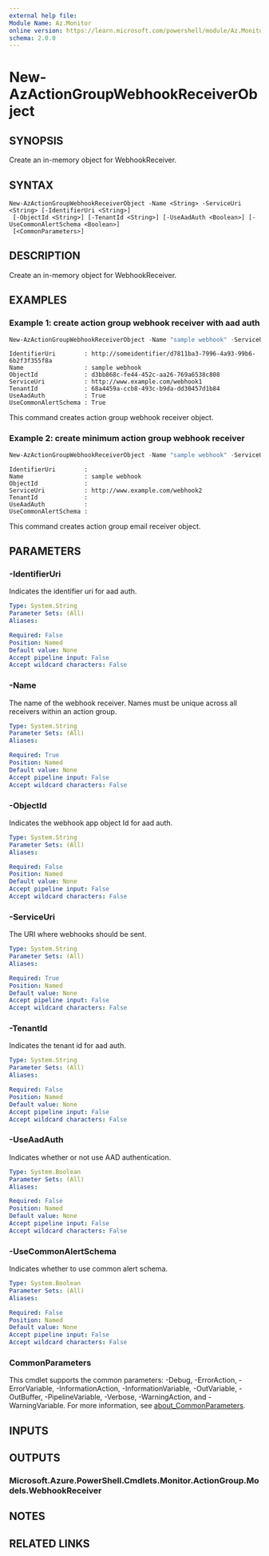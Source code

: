 ```yaml
---
external help file:
Module Name: Az.Monitor
online version: https://learn.microsoft.com/powershell/module/Az.Monitor/new-azactiongroupwebhookreceiverobject
schema: 2.0.0
---
```


# New-AzActionGroupWebhookReceiverObject

## SYNOPSIS
Create an in-memory object for WebhookReceiver.

## SYNTAX

```
New-AzActionGroupWebhookReceiverObject -Name <String> -ServiceUri <String> [-IdentifierUri <String>]
 [-ObjectId <String>] [-TenantId <String>] [-UseAadAuth <Boolean>] [-UseCommonAlertSchema <Boolean>]
 [<CommonParameters>]
```

## DESCRIPTION
Create an in-memory object for WebhookReceiver.

## EXAMPLES

### Example 1: create action group webhook receiver with aad auth
```powershell
New-AzActionGroupWebhookReceiverObject -Name "sample webhook" -ServiceUri "http://www.example.com/webhook1" -IdentifierUri "http://someidentifier/d7811ba3-7996-4a93-99b6-6b2f3f355f8a" -ObjectId "d3bb868c-fe44-452c-aa26-769a6538c808" -TenantId 68a4459a-ccb8-493c-b9da-dd30457d1b84 -UseAadAuth $true -UseCommonAlertSchema $true
```

```output
IdentifierUri        : http://someidentifier/d7811ba3-7996-4a93-99b6-6b2f3f355f8a
Name                 : sample webhook
ObjectId             : d3bb868c-fe44-452c-aa26-769a6538c808
ServiceUri           : http://www.example.com/webhook1
TenantId             : 68a4459a-ccb8-493c-b9da-dd30457d1b84
UseAadAuth           : True
UseCommonAlertSchema : True
```

This command creates action group webhook receiver object.

### Example 2: create minimum action group webhook receiver
```powershell
New-AzActionGroupWebhookReceiverObject -Name "sample webhook" -ServiceUri "http://www.example.com/webhook2"                                                        
```

```output
IdentifierUri        : 
Name                 : sample webhook
ObjectId             : 
ServiceUri           : http://www.example.com/webhook2
TenantId             : 
UseAadAuth           : 
UseCommonAlertSchema : 
```

This command creates action group email receiver object.

## PARAMETERS

### -IdentifierUri
Indicates the identifier uri for aad auth.

```yaml
Type: System.String
Parameter Sets: (All)
Aliases:

Required: False
Position: Named
Default value: None
Accept pipeline input: False
Accept wildcard characters: False
```

### -Name
The name of the webhook receiver.
Names must be unique across all receivers within an action group.

```yaml
Type: System.String
Parameter Sets: (All)
Aliases:

Required: True
Position: Named
Default value: None
Accept pipeline input: False
Accept wildcard characters: False
```

### -ObjectId
Indicates the webhook app object Id for aad auth.

```yaml
Type: System.String
Parameter Sets: (All)
Aliases:

Required: False
Position: Named
Default value: None
Accept pipeline input: False
Accept wildcard characters: False
```

### -ServiceUri
The URI where webhooks should be sent.

```yaml
Type: System.String
Parameter Sets: (All)
Aliases:

Required: True
Position: Named
Default value: None
Accept pipeline input: False
Accept wildcard characters: False
```

### -TenantId
Indicates the tenant id for aad auth.

```yaml
Type: System.String
Parameter Sets: (All)
Aliases:

Required: False
Position: Named
Default value: None
Accept pipeline input: False
Accept wildcard characters: False
```

### -UseAadAuth
Indicates whether or not use AAD authentication.

```yaml
Type: System.Boolean
Parameter Sets: (All)
Aliases:

Required: False
Position: Named
Default value: None
Accept pipeline input: False
Accept wildcard characters: False
```

### -UseCommonAlertSchema
Indicates whether to use common alert schema.

```yaml
Type: System.Boolean
Parameter Sets: (All)
Aliases:

Required: False
Position: Named
Default value: None
Accept pipeline input: False
Accept wildcard characters: False
```

### CommonParameters
This cmdlet supports the common parameters: -Debug, -ErrorAction, -ErrorVariable, -InformationAction, -InformationVariable, -OutVariable, -OutBuffer, -PipelineVariable, -Verbose, -WarningAction, and -WarningVariable. For more information, see [about_CommonParameters](http://go.microsoft.com/fwlink/?LinkID=113216).

## INPUTS

## OUTPUTS

### Microsoft.Azure.PowerShell.Cmdlets.Monitor.ActionGroup.Models.WebhookReceiver

## NOTES

## RELATED LINKS


